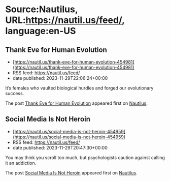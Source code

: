 # Source:Nautilus, URL:https://nautil.us/feed/, language:en-US

## Thank Eve for Human Evolution
 - [https://nautil.us/thank-eve-for-human-evolution-454981](https://nautil.us/thank-eve-for-human-evolution-454981)
 - RSS feed: https://nautil.us/feed/
 - date published: 2023-11-29T22:06:24+00:00

<p>It’s females who vaulted biological hurdles and forged our evolutionary success.</p>
<p>The post <a href="https://nautil.us/thank-eve-for-human-evolution-454981/">Thank Eve for Human Evolution</a> appeared first on <a href="https://nautil.us">Nautilus</a>.</p>

## Social Media Is Not Heroin
 - [https://nautil.us/social-media-is-not-heroin-454959](https://nautil.us/social-media-is-not-heroin-454959)
 - RSS feed: https://nautil.us/feed/
 - date published: 2023-11-29T20:47:30+00:00

<p>You may think you scroll too much, but psychologists caution against calling it an addiction.</p>
<p>The post <a href="https://nautil.us/social-media-is-not-heroin-454959/">Social Media Is Not Heroin</a> appeared first on <a href="https://nautil.us">Nautilus</a>.</p>

